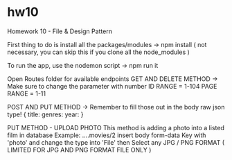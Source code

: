 # hw10
Homework 10 - File &amp; Design Pattern

First thing to do is install all the packages/modules
->
npm install ( not necessary, you can skip this if you clone all the node_modules )

To run the app, use the nodemon script
->
npm run it

Open Routes folder for available endpoints
GET AND DELETE METHOD
-> Make sure to change the parameter with number
ID RANGE = 1-104
PAGE RANGE = 1-11

POST AND PUT METHOD
-> Remember to fill those out in the body raw json type!
{ 
  title:
  genres:
  year:
}

PUT METHOD - UPLOAD PHOTO
This method is adding a photo into a listed film in database
Example:
....movies/2
insert body form-data Key with 'photo' and change the type into 'File'
then Select any JPG / PNG FORMAT ( LIMITED FOR JPG AND PNG FORMAT FILE ONLY )
